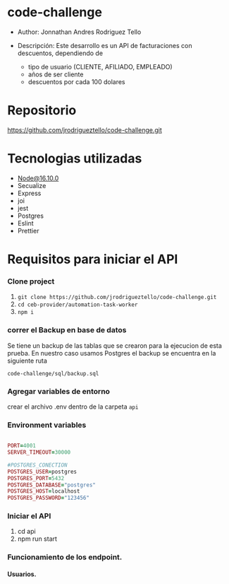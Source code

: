 # code-challenge
- Author: Jonnathan Andres Rodriguez Tello

- Descripción: Este desarrollo es un API de facturaciones con descuentos, dependiendo de 
    - tipo de usuario (CLIENTE, AFILIADO, EMPLEADO)
    - años de ser cliente
    - descuentos por cada 100 dolares

# Repositorio

https://github.com/jrodrigueztello/code-challenge.git

# Tecnologias utilizadas 

- Node@16.10.0
- Secualize
- Express
- joi
- jest
- Postgres
- Eslint
- Prettier

# Requisitos para iniciar el API


### Clone project

1. `git clone https://github.com/jrodrigueztello/code-challenge.git`
2. `cd ceb-provider/automation-task-worker`
3. `npm i`


### correr el Backup en base de datos
Se tiene un backup de las tablas que se crearon para la ejecucion de esta prueba. En nuestro caso usamos 
Postgres
el backup se encuentra en la siguiente ruta 

`code-challenge/sql/backup.sql`


### Agregar variables de entorno
crear el archivo .env dentro de la carpeta `api`


### Environment variables

```ruby

PORT=4001
SERVER_TIMEOUT=30000

#POSTGRES_CONECTION
POSTGRES_USER=postgres
POSTGRES_PORT=5432
POSTGRES_DATABASE="postgres"
POSTGRES_HOST=localhost
POSTGRES_PASSWORD="123456"

```

### Iniciar el API

1. cd api
2. npm run start

### Funcionamiento de los endpoint.

#### Usuarios.




